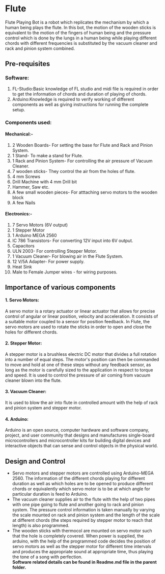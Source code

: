 # Flute
Flute Playing Bot is a robot which replicates the mechanism by which a human being plays the flute. In this bot, the motion of the wooden sticks is equivalent to the motion of the fingers of human being and the pressure control which is done by the lungs in a human being while playing different chords with different frequencies is substituted by the vacuum cleaner and rack and pinion system combined.
## Pre-requisites
### Software:
1. FL-Studio:Basic knowledge of FL studio and midi file is required in order to get the information of chords and duration of playing of chords.
2. Arduino:Knowledge is required to verify working of different components as well as giving instructions for running the complete setup.
### Components used:
#### Mechanical:-
 1. 2 Wooden Boards- For setting the base for Flute and Rack and Pinion System.
 2. 1 Stand- To make a stand for Flute.
 3. 1 Rack and Pinion System- For controlling the air pressure of Vacuum Cleaner.
 4. 7 wooden sticks- They control the air from the holes of flute.
 5. 4 mm Screws
 6. Drill Machine with 4 mm Drill bit
 7. Hammer, Saw etc.
 8. A few small wooden pieces- For atttaching servo motors to the wooden block
 9. A few Nails
#### Electronics:-
 1. 7 Servo Motors (6V output)
 2. 1 Stepper Motor
 3. 1 Arduino MEGA 2560
 4. IC 786 Transistors- For converting 12V input into 6V output.
 5. Capacitors
 6. ULN 2003- For controlling Stepper Motor.
 7. 1 Vacuum Cleaner- For blowing air in the Flute System.
 8. 12 V/5A Adapter- For power supply.
 9. Heat Sink
 10. Male to Female Jumper wires - for wiring purposes.
## Importance of various components
#### 1. Servo Motors:
A servo motor is a rotary actuator or linear actuator that allows for precise control of angular or linear position, velocity and acceleration. It consists of a suitable motor coupled to a sensor for position feedback. In Flute, the servo motors are used to rotate the sticks in order to open and close the holes for different chords.
#### 2. Stepper Motor:
A stepper motor is a brushless electric DC motor that divides a full rotation into a number of equal steps. The motor's position can then be commanded to move and hold at one of these steps without any feedback sensor, as long as the motor is carefully sized to the application in respect to torque and speed. It is used to control the pressure of air coming from vacuum cleaner blown into the flute.
#### 3. Vacuum Cleaner:
It is used to blow the air into flute in controlled amount with the help of rack and pinion system and stepper motor.
#### 4. Arduino:
Arduino is an open source, computer hardware and software company, project, and user community that designs and manufactures single-board microcontrollers and microcontroller kits for building digital devices and interactive objects that can sense and control objects in the physical world.
## Design and Control
* Servo motors and stepper motors are controlled using Arduino-MEGA 2560. The information of the different chords playing for different duration as well as which holes are to be opened to produce different chords or equivalently which servo motor is to be at which angle for particular duration is feed to Arduino.
* The vacuum cleaner supplies air to the flute with the help of two pipes with one pipe going to flute and another going to rack and pinion system. The pressure control information is taken manually by varying the scale mounted on rack and pinion system and the length of the scale at different chords (the steps required by stepper motor to reach that length) is also programmed. 
* The wooden sticks with thermocol are mounted on servo motor such that the hole is completely covered. When power is supplied, the arduino, with the help of the programmed code decides the position of servo motors as well as the stepper motor for different time intervals and produces the appropriate sound at appropriate time, thus playing the tone of a song with perfection. <br/>
**Software related details can be found in Readme.md file in the parent folder.**
